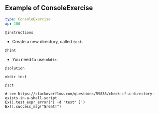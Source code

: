 ## Example of ConsoleExercise

```yaml
type: ConsoleExercise 
xp: 100 
```

`@instructions`

- Create a new directory, called `test`.

`@hint`

- You need to use `mkdir`.

`@solution`

```{bash}
mkdir test
```

`@sct`

```{python}
# see https://stackoverflow.com/questions/59838/check-if-a-directory-exists-in-a-shell-script
Ex().test_expr_error('[ -d "test" ]')
Ex().success_msg("Great!")
```
